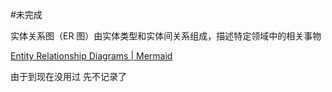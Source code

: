#未完成 

实体关系图（ER 图）由实体类型和实体间关系组成，描述特定领域中的相关事物

[Entity Relationship Diagrams | Mermaid](https://mermaid.js.org/syntax/entityRelationshipDiagram.html)

由于到现在没用过 先不记录了